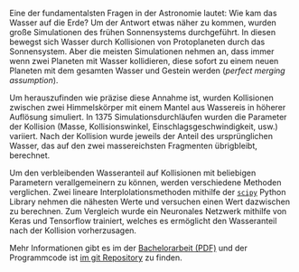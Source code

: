 Eine der fundamentalsten Fragen in der Astronomie lautet: Wie kam das Wasser auf die Erde? Um der Antwort etwas näher zu kommen, wurden große Simulationen des frühen Sonnensystems durchgeführt. In diesen bewegst sich Wasser durch Kollisionen von Protoplaneten durch das Sonnensystem.
Aber die meisten Simulationen nehmen an, dass immer wenn zwei Planeten mit Wasser kollidieren, diese sofort zu einem neuen Planeten mit dem gesamten Wasser und Gestein werden (*perfect merging assumption*).

Um herauszufinden wie präzise diese Annahme ist, wurden Kollisionen zwischen zwei Himmelskörper mit einem Mantel aus Wassereis in höherer Auflösung simuliert.
In 1375 Simulationsdurchläufen wurden die Parameter der Kollision (Masse, Kollisionswinkel, Einschlagsgeschwindigkeit, usw.) variiert. Nach der Kollision wurde jeweils der Anteil des ursprünglichen Wasser, das auf den zwei massereichsten Fragmenten übrigbleibt, berechnet.

Um den verbleibenden Wasseranteil auf Kollisionen mit beliebigen Parametern verallgemeinern zu können, werden verschiedene Methoden verglichen.
 Zwei lineare Interplolationsmethoden mithilfe der [`scipy`](https://www.scipy.org/) Python Library nehmen die nähesten Werte und versuchen einen Wert dazwischen zu berechnen. Zum Vergleich wurde ein Neuronales Netzwerk mithilfe von Keras und Tensorflow trainiert, welches es ermöglicht den Wasseranteil nach der Kollision vorherzusagen.

Mehr Informationen gibt es im der [Bachelorarbeit (PDF)](https://lw1.at/r/bachelorarbeit-pdf) und der Programmcode ist [im git Repository](https://github.com/Findus23/collision-analysis-and-interpolation) zu finden.
